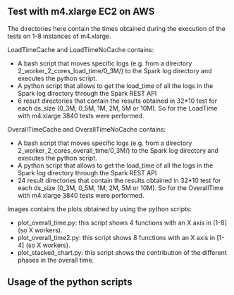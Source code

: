 ## Test with m4.xlarge EC2 on AWS

The directories here contain the times obtained during the execution of the tests on 1-8 instances of m4.xlarge.

LoadTimeCache and LoadTimeNoCache contains:
* A bash script that moves specific logs (e.g. from a directory 2_worker_2_cores_load_time/0_3M/) to the Spark log directory and executes the python script.
* A python script that allows to get the load_time of all the logs in the Spark log directory through the Spark REST API
* 6 result directories that contain the results obtained in 32*10 test for each ds_size (0_3M, 0_5M, 1M, 2M, 5M or 10M). So for the LoadTime with m4.xlarge 3840 tests were performed.


OverallTimeCache and OverallTimeNoCache contains:
* A bash script that moves specific logs (e.g. from a directory 2_worker_2_cores_overall_time/0_3M/) to the Spark log directory and executes the python script.
* A python script that allows to get the load_time of all the logs in the Spark log directory through the Spark REST API
* 24 result directories that contain the results obtained in 32*10 test for each ds_size (0_3M, 0_5M, 1M, 2M, 5M or 10M). So for the OverallTime with m4.xlarge 3840 tests were performed.


Images contains the plots obtained by using the python scripts:
- plot_overall_time.py: this script shows 4 functions with an X axis in [1-8] (so X workers).
- plot_overall_time2.py: this script shows 8 functions with an X axis in [1-4] (so X workers).
- plot_stacked_chart.py: this script shows the contribution of the different phases in the overall time.

## Usage of the python scripts
